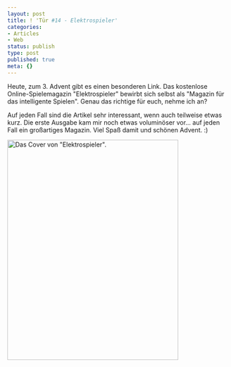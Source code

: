 ```yaml
---
layout: post
title: ! 'Tür #14 - Elektrospieler'
categories:
- Articles
- Web
status: publish
type: post
published: true
meta: {}
---
```

Heute, zum 3. Advent gibt es einen besonderen Link. Das kostenlose Online-Spielemagazin "Elektrospieler" bewirbt sich selbst als "Magazin für das intelligente Spielen". Genau das richtige für euch, nehme ich an? 

Auf jeden Fall sind die Artikel sehr interessant, wenn auch teilweise etwas kurz. Die erste Ausgabe kam mir noch etwas voluminöser vor... auf jeden Fall ein großartiges Magazin. Viel Spaß damit und schönen Advent. :)

<a href="http://elektrospieler.de"><img class="img-link-block" title="Das Cover von &quot;Elektrospieler&quot;." src="/images/articles/2008/12/bild-13-388x500.png" alt="Das Cover von &quot;Elektrospieler&quot;." width="388" height="500" /></a>
